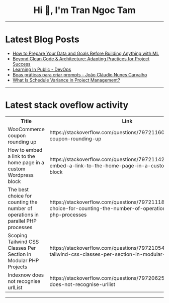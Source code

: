 <h1 align="center">Hi 👋, I'm Tran Ngoc Tam</h1>

---

# Latest Blog Posts 
<!-- BLOG-POST-LIST:START -->
- [How to Prepare Your Data and Goals Before Building Anything with ML](https://dev.to/arbisoftcompany/how-to-prepare-your-data-and-goals-before-building-anything-with-ml-1dm7)
- [Beyond Clean Code &amp; Architecture: Adapting Practices for Project Success](https://dev.to/alvarolorentedev/beyond-clean-code-architecture-adapting-practices-for-project-success-5eb4)
- [Learning In Public - DevOps](https://dev.to/dharun_496b52d76f8f606a96/learning-in-public-devops-3hkb)
- [Boas práticas para criar prompts - João Cláudio Nunes Carvalho](https://dev.to/joo_cludiojoaoclaudio/boas-praticas-para-criar-prompts-joao-claudio-nunes-carvalho-n7d)
- [What Is Schedule Variance in Project Management?](https://dev.to/oodles-platform/what-is-schedule-variance-in-project-management-17ee)
<!-- BLOG-POST-LIST:END -->

---

# Latest stack oveflow activity
<table>
  <tr><th>Title</th><th>Link</th></tr>
  <!-- STACKOVERFLOW:START --><tr><td>WooCommerce coupon rounding up</td><td>https://stackoverflow.com/questions/79721160/woocommerce-coupon-rounding-up</td></tr><tr><td>How to embed a link to the home page in a custom Wordpress block</td><td>https://stackoverflow.com/questions/79721142/how-to-embed-a-link-to-the-home-page-in-a-custom-wordpress-block</td></tr><tr><td>The best choice for counting the number of operations in parallel PHP processes</td><td>https://stackoverflow.com/questions/79721118/the-best-choice-for-counting-the-number-of-operations-in-parallel-php-processes</td></tr><tr><td>Scoping Tailwind CSS Classes Per Section in Modular PHP Projects</td><td>https://stackoverflow.com/questions/79721054/scoping-tailwind-css-classes-per-section-in-modular-php-projects</td></tr><tr><td>Indexnow does not recognise urlList</td><td>https://stackoverflow.com/questions/79720625/indexnow-does-not-recognise-urllist</td></tr><!-- STACKOVERFLOW:END -->
</table>

---


